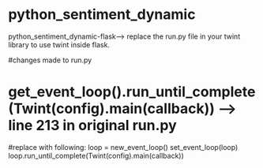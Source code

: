 # python_sentiment_dynamic
python_sentiment_dynamic-flask-->
replace the run.py file in your twint library to use twint inside flask.

#changes made to run.py
# get_event_loop().run_until_complete(Twint(config).main(callback))  --> line 213 in original run.py
   #replace with following:
    loop = new_event_loop()
    set_event_loop(loop)
    loop.run_until_complete(Twint(config).main(callback))
